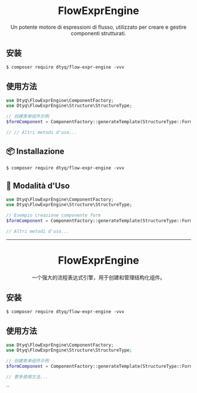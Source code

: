 <h1 align="center"> FlowExprEngine </h1>

<p align="center"> Un potente motore di espressioni di flusso, utilizzato per creare e gestire componenti strutturati.</p>


## 安装

```shell
$ composer require dtyq/flow-expr-engine -vvv
```

## 使用方法

```php
use Dtyq\FlowExprEngine\ComponentFactory;
use Dtyq\FlowExprEngine\Structure\StructureType;

// 创建表单组件示例
$formComponent = ComponentFactory::generateTemplate(StructureType::Form);

// // Altri metodi d'uso...
```

## 📦 Installazione

```shell
$ composer require dtyq/flow-expr-engine -vvv
```

## 🚀 Modalità d'Uso

```php
use Dtyq\FlowExprEngine\ComponentFactory;
use Dtyq\FlowExprEngine\Structure\StructureType;

// Esempio creazione componente form
$formComponent = ComponentFactory::generateTemplate(StructureType::Form);

// Altri metodi d'uso...
```

---

<h1 align="center"> FlowExprEngine </h1>

<p align="center"> 一个强大的流程表达式引擎，用于创建和管理结构化组件。</p>


## 安装

```shell
$ composer require dtyq/flow-expr-engine -vvv
```

## 使用方法

```php
use Dtyq\FlowExprEngine\ComponentFactory;
use Dtyq\FlowExprEngine\Structure\StructureType;

// 创建表单组件示例
$formComponent = ComponentFactory::generateTemplate(StructureType::Form);

// 更多使用方法...
```
``